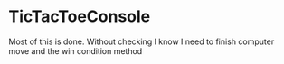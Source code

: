 # TicTacToeConsole
Most of this is done. Without checking I know I need to finish computer move and the win condition method
